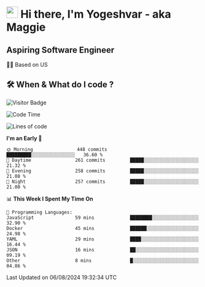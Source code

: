 <h1><img src="https://emojis.slackmojis.com/emojis/images/1531849430/4246/blob-sunglasses.gif?1531849430" width="30"/> Hi there, I'm Yogeshvar - aka Maggie</h1>

## Aspiring Software Engineer
🏂🏻  Based on US 

## 🛠 When & What do I code ?  

![Visitor Badge](https://visitor-badge.feriirawann.repl.co?username=yogeshvar&repo=yogeshvar&label=Visitors&style=plastic&color=%23457BFF&contentType=svg)

<!--START_SECTION:waka-->
![Code Time](http://img.shields.io/badge/Code%20Time-2%2C919%20hrs%2051%20mins-blue)

![Lines of code](https://img.shields.io/badge/From%20Hello%20World%20I%27ve%20Written-4.1%20million%20lines%20of%20code-blue)

**I'm an Early 🐤** 

```text
🌞 Morning                448 commits         █████████░░░░░░░░░░░░░░░░   36.60 % 
🌆 Daytime                261 commits         █████░░░░░░░░░░░░░░░░░░░░   21.32 % 
🌃 Evening                258 commits         █████░░░░░░░░░░░░░░░░░░░░   21.08 % 
🌙 Night                  257 commits         █████░░░░░░░░░░░░░░░░░░░░   21.00 % 
```


📊 **This Week I Spent My Time On** 

```text
💬 Programming Languages: 
JavaScript               59 mins             ████████░░░░░░░░░░░░░░░░░   32.90 % 
Docker                   45 mins             ██████░░░░░░░░░░░░░░░░░░░   24.98 % 
YAML                     29 mins             ████░░░░░░░░░░░░░░░░░░░░░   16.44 % 
JSON                     16 mins             ██░░░░░░░░░░░░░░░░░░░░░░░   09.19 % 
Other                    8 mins              █░░░░░░░░░░░░░░░░░░░░░░░░   04.86 % 
```


 Last Updated on 06/08/2024 19:32:34 UTC
<!--END_SECTION:waka-->
